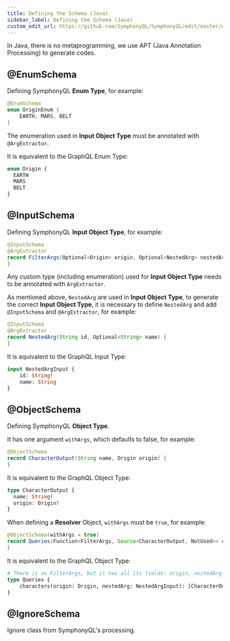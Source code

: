 ```yaml
---
title: Defining the Schema (Java)
sidebar_label: Defining the Schema (Java)
custom_edit_url: https://github.com/SymphonyQL/SymphonyQL/edit/master/docs/schema-java.md
---
```


In Java, there is no metaprogramming, we use APT (Java Annotation Processing) to generate codes.

## @EnumSchema

Defining SymphonyQL **Enum Type**, for example:
```java
@EnumSchema
enum OriginEnum {
    EARTH, MARS, BELT
}
```

The enumeration used in **Input Object Type** must be annotated with `@ArgExtractor`.

It is equivalent to the GraphQL Enum Type:
```graphql
enum Origin {
  EARTH
  MARS
  BELT
}
```

## @InputSchema

Defining SymphonyQL **Input Object Type**, for example:
```java
@InputSchema
@ArgExtractor
record FilterArgs(Optional<Origin> origin, Optional<NestedArg> nestedArg) {
}
```

Any custom type (including enumeration) used for **Input Object Type** needs to be annotated with `ArgExtractor`.

As mentioned above, `NestedArg` are used in **Input Object Type**, to generate the correct **Input Object Type**,
it is necessary to define `NestedArg` and add `@InputSchema` and `@ArgExtractor`, for example:
```java
@InputSchema
@ArgExtractor
record NestedArg(String id, Optional<String> name) {
}
```

It is equivalent to the GraphQL Input Type:
```graphql
input NestedArgInput {
    id: String!
    name: String
}
```

## @ObjectSchema

Defining SymphonyQL **Object Type**.

It has one argument `withArgs`, which defaults to false, for example:
```java
@ObjectSchema
record CharacterOutput(String name, Origin origin) {
}
```

It is equivalent to the GraphQL Object Type:
```graphql
type CharacterOutput {
  name: String!
  origin: Origin!
}
```

When defining a **Resolver** Object, `withArgs` must be `true`, for example:
```java
@ObjectSchema(withArgs = true)
record Queries(Function<FilterArgs, Source<CharacterOutput, NotUsed>> characters) {
}
```

It is equivalent to the GraphQL Object Type:
```graphql
# There is no FilterArgs, but it has all its fields: origin, nestedArg
type Queries {
    characters(origin: Origin, nestedArg: NestedArgInput): [CharacterOutput!]
}
```

## @IgnoreSchema

Ignore class from SymphonyQL's processing.
